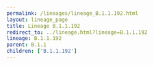 ```yaml
---
permalink: /lineages/lineage_B.1.1.192.html
layout: lineage_page
title: Lineage B.1.1.192
redirect_to: ../lineage.html?lineage=B.1.1.192
lineage: B.1.1.192
parent: B.1.1
children: ['B.1.1.192']
---
```

